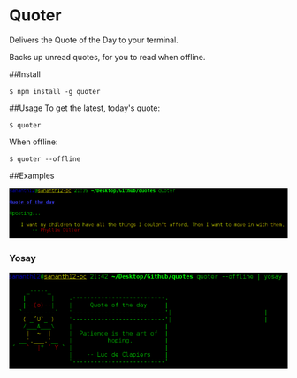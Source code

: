 Quoter
======

Delivers the Quote of the Day to your terminal.

Backs up unread quotes, for you to read when offline.

##Install
```
$ npm install -g quoter
```

##Usage
To get the latest, today's quote:

```
$ quoter
``` 

When offline:

```
$ quoter --offline
```

##Examples

![Quoter](https://raw.githubusercontent.com/sananth12/Quote-of-the-Day/master/images/default.png)


### Yosay

![Yosay](https://raw.githubusercontent.com/sananth12/Quote-of-the-Day/master/images/yosay.png)
